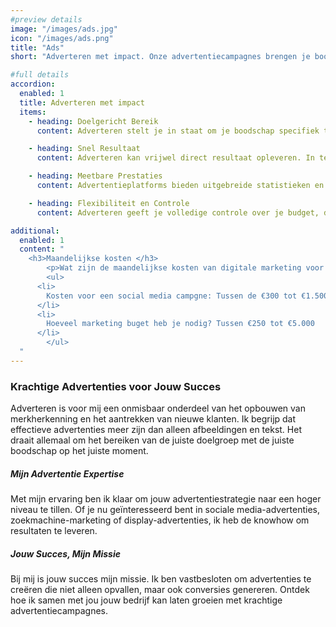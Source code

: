 ```yaml
---
#preview details
image: "/images/ads.jpg"
icon: "/images/ads.png"
title: "Ads"
short: "Adverteren met impact. Onze advertentiecampagnes brengen je boodschap naar een breder publiek, verhogen de betrokkenheid en stimuleren conversies."

#full details
accordion:
  enabled: 1
  title: Adverteren met impact
  items: 
    - heading: Doelgericht Bereik
      content: Adverteren stelt je in staat om je boodschap specifiek te richten op jouw ideale doelgroep. Hierdoor bereik je mensen die al geïnteresseerd zijn in jouw producten of diensten, wat de kans op conversies vergroot.

    - heading: Snel Resultaat
      content: Adverteren kan vrijwel direct resultaat opleveren. In tegenstelling tot sommige organische marketingstrategieën, kun je met betaalde advertenties snel zichtbaarheid genereren en direct verkeer naar jouw website leiden.

    - heading: Meetbare Prestaties
      content: Advertentieplatforms bieden uitgebreide statistieken en analyses, waardoor je de prestaties van je advertenties nauwlettend kunt volgen. Dit stelt je in staat om te zien welke advertenties effectief zijn en waar je eventueel moet bijsturen.

    - heading: Flexibiliteit en Controle
      content: Adverteren geeft je volledige controle over je budget, doelgroep en advertentieplanning. Je kunt campagnes snel aanpassen en optimaliseren op basis van de resultaten en veranderende zakelijke behoeften. Kortom, adverteren biedt een krachtig middel om je merk te promoten, klanten aan te trekken en de groei van jouw bedrijf te stimuleren.

additional:
  enabled: 1
  content: "
    <h3>Maandelijkse kosten </h3>
		<p>Wat zijn de maandelijkse kosten van digitale marketing voor kleine en middelgrote bedrijven?</p>
		<ul>
      <li>
        Kosten voor een social media campgne: Tussen de €300 tot €1.500 
      </li>
      <li>
        Hoeveel marketing buget heb je nodig? Tussen €250 tot €5.000
      </li>
		</ul>
  "
---
```


### Krachtige Advertenties voor Jouw Succes

Adverteren is voor mij een onmisbaar onderdeel van het opbouwen van merkherkenning en het aantrekken van nieuwe klanten. Ik begrijp dat effectieve advertenties meer zijn dan alleen afbeeldingen en tekst. Het draait allemaal om het bereiken van de juiste doelgroep met de juiste boodschap op het juiste moment.

##### Mijn Advertentie Expertise
Met mijn ervaring ben ik klaar om jouw advertentiestrategie naar een hoger niveau te tillen. Of je nu geïnteresseerd bent in sociale media-advertenties, zoekmachine-marketing of display-advertenties, ik heb de knowhow om resultaten te leveren.

##### Jouw Succes, Mijn Missie
Bij mij is jouw succes mijn missie. Ik ben vastbesloten om advertenties te creëren die niet alleen opvallen, maar ook conversies genereren. Ontdek hoe ik samen met jou jouw bedrijf kan laten groeien met krachtige advertentiecampagnes.
